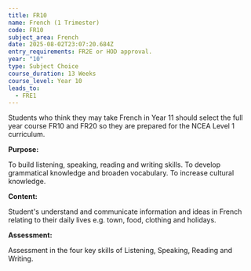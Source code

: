 ```yaml
---
title: FR10
name: French (1 Trimester)
code: FR10
subject_area: French
date: 2025-08-02T23:07:20.684Z
entry_requirements: FR2E or HOD approval.
year: "10"
type: Subject Choice
course_duration: 13 Weeks
course_level: Year 10
leads_to:
  - FRE1
---
```

Students who think they may take French in Year 11 should select the full year course FR10 and FR20 so they are prepared for the NCEA Level 1 curriculum.

**Purpose:**

To build listening, speaking, reading and writing skills. To develop grammatical knowledge and broaden vocabulary. To increase cultural knowledge.

**Content:** 

Student's understand and communicate information and ideas in French relating to their daily lives e.g. town, food, clothing and holidays. 

**Assessment:** 

Assessment in the four key skills of Listening, Speaking, Reading and Writing.
